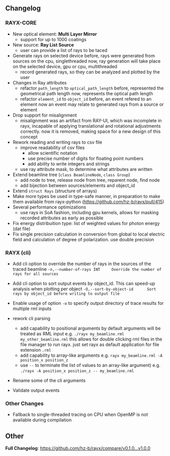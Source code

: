 ## Changelog

### RAYX-CORE

* New optical element: **Multi Layer Mirror**
    * support for up to 1000 coatings
* New source: **Ray List Source**
    * user can provide a list of rays to be taced
* Generate rays on selected device
    before, rays were generated from sources on the cpu, singlethreaded
    now, ray generation will take place on the selected device, gpu or cpu, multithreaded
    * record generated rays, so they can be analyzed and plotted by the user
* Changes in Ray attributes
    * refactor `path_length` to `optical_path_length`
        before, represented the geometrical path length
        now, represents the optical path length
    * refactor `element_id` to `object_id`
        before, an event refered to an element
        now an event may relate to generated rays from a source or element
* Drop support for misalignment
    * misalignment was an artifact from RAY-UI, which was incomplete in rayx, incapable of applying translational and rotational adjustments correctly. now it is removed, making space for a new design of this concept
* Rework reading and writing rays to csv file
    * improve readability of csv files
        * allow scientific notation
        * use precise number of digits for floating point numbers
        * add ability to write integers and strings
    * use ray attribute mask, to determine what attributes are written
* Extend beamline tree (`class BeamlineNode`, `class Group`)
    * add node to tree, release node from tree, reparent node, find node
    * add bijection between sources/elements and object_id
* Extend `struct Rays` (structure of arrays)
* Make more types be used in type-safe manner, in preparation to make them available from rayx-python (https://github.com/hz-b/rayx/pull/415)
* Several performance optimizations
    * use rays in SoA fashion, including gpu kernels, allows for masking recorded attributes as early as possible
* Fix energy distribuition type: list of weighted values for photon energy (dat file)
* Fix single precision calculation in conversion from global to local electric field and calculation of degree of polarization. use double precision

### RAYX (cli)

* Add cli option to override the number of rays in the sources of the traced beamline
`-n,--number-of-rays INT     Override the number of rays for all sources`
* Add cli option to sort output events by object_id. This can speed-up analysis when plotting per object
`-O,--sort-by-object-id      Sort rays by object_id before writing to output file`

* Enable usage of option `-o` to specify output directory of trace results for multiple rml inputs

* rework cli parsing
    * add capability to positional arguments
        by default arguments will be treated as RML input
        e.g. `./rayx my_beamline.rml my_other_beamline.rml`
        this allows for double clicking rml files in the file manager to run rayx. just set rayx as default application for file extension `.rml`
    * add capability to array-like arguments
        e.g. `rayx my_beamline.rml -A position_x position_z`
    * use `--` to terminate the list of values to an array-like argument)
        e.g. `./rayx -A position_x position_z -- my_beamline.rml`

* Rename some of the cli arguments
* Validate output events

### Other Changes

* Fallback to single-threaded tracing on CPU when OpenMP is not available during compilation

## Other

**Full Changelog**: https://github.com/hz-b/rayx/compare/v0.1.0...v1.0.0
